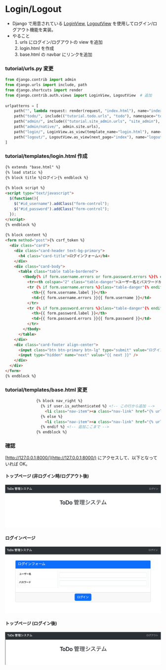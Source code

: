 # Login/Logout
* Django で用意されている [LoginView](https://docs.djangoproject.com/en/4.2/topics/auth/default/#django.contrib.auth.views.LoginView), [LogoutView](https://docs.djangoproject.com/en/4.2/topics/auth/default/#django.contrib.auth.views.LogoutView) を使用してログイン/ログアウト機能を実装。
* やること
  1. urls にログイン/ログアウトの view を追加
  2. login.html を作成
  3. base.html の navbar にリンクを追加

### tutorial/urls.py 変更
```python
from django.contrib import admin
from django.urls import include, path
from django.shortcuts import render
from django.contrib.auth.views import LoginView, LogoutView  # 追加

urlpatterns = [
    path("", lambda request: render(request, "index.html"), name="index"),
    path("todo/", include(("tutorial.todo.urls", "todo"), namespace="todo")),
    path("admin/", include(("tutorial.site_admin.urls", "site_admin"), namespace="site_admin")),
    path("admin/native/", admin.site.urls),
    path("login/", LoginView.as_view(template_name="login.html"), name="login"),  # 追加
    path("logout/", LogoutView.as_view(next_page="index"), name="logout"),  # 追加
]
```

### tutorial/templates/login.html 作成
```html
{% extends "base.html" %}
{% load static %}
{% block title %}ログイン{% endblock %}

{% block script %}
<script type="text/javascript">
  $(function(){
    $("#id_username").addClass("form-control");
    $("#id_password").addClass("form-control");
  });
</script>
{% endblock %}

{% block content %}
<form method="post">{% csrf_token %}
  <div class="card">
    <div class="card-header text-bg-primary">
      <h4 class="card-title">ログインフォーム</h4>
    </div>
    <div class="card-body">
      <table class="table table-bordered">
        <tbody{% if form.username.errors or form.password.errors %}{% elif form.errors %} class="">
          <tr><th colspan="2" class="table-danger">ユーザー名とパスワードが一致しませんでした。</th></tr{% endif %}>
          <tr {% if form.username.errors %}class="table-danger"{% endif %}>
            <th>{{ form.username.label }}</th>
            <td>{{ form.username.errors }}{{ form.username }}</td>
          </tr>
          <tr {% if form.password.errors %}class="table-danger"{% endif%}>
            <th>{{ form.password.label }}</th>
            <td>{{ form.password.errors }}{{ form.password }}</td>
          </tr>
        </tbody>
      </table>
    </div>
    <div class="card-footer align-center">
      <input class="btn btn-primary btn-lg" type="submit" value="ログイン" />
      <input type="hidden" name="next" value="{{ next }}" />
    </div>
  </div>
</form>
{% endblock %}
```

### tutorial/templates/base.html 変更
```html
              {% block nav_right %}
                {% if user.is_authenticated %} <!-- この行から追加 -->
                  <li class="nav-item"><a class="nav-link" href="{% url 'logout' %}">ログアウト</a></li>
                {% else %}
                  <li class="nav-item"><a class="nav-link" href="{% url 'login' %}">ログイン</a></li>
                {% endif %} <!-- 追加ここまで -->
              {% endblock %}
```


### 確認
[http://127.0.0.1:8000/](http://127.0.0.1:8000/) にアクセスして、以下となっていれば OK。

#### トップページ (非ログイン時/ログアウト後)

![](../img/django_05.png)

#### ログインページ

![](../img/django_06.png)

#### トップページ (ログイン後)

![](../img/django_07.png)

